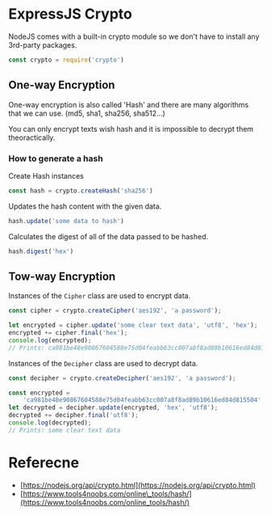 # ExpressJS Crypto

NodeJS comes with a built-in crypto module so we don't have to install any 3rd-party packages.

```js
const crypto = require('crypto')
```

## One-way Encryption

One-way encryption is also called 'Hash' and there are many algorithms that we can use. \(md5, sha1, sha256, sha512...\)

You can only encrypt texts wish hash and it is impossible to decrypt them theoractically.

### How to generate a hash

Create Hash instances

```js
const hash = crypto.createHash('sha256')
```

Updates the hash content with the given data.

```js
hash.update('some data to hash')
```

Calculates the digest of all of the data passed to be hashed.

```js
hash.digest('hex')
```

## Tow-way Encryption

Instances of the `Cipher` class are used to encrypt data.

```js
const cipher = crypto.createCipher('aes192', 'a password');

let encrypted = cipher.update('some clear text data', 'utf8', 'hex');
encrypted += cipher.final('hex');
console.log(encrypted);
// Prints: ca981be48e90867604588e75d04feabb63cc007a8f8ad89b10616ed84d815504
```

Instances of the `Decipher` class are used to decrypt data. 

```js
const decipher = crypto.createDecipher('aes192', 'a password');

const encrypted =
    'ca981be48e90867604588e75d04feabb63cc007a8f8ad89b10616ed84d815504';
let decrypted = decipher.update(encrypted, 'hex', 'utf8');
decrypted += decipher.final('utf8');
console.log(decrypted);
// Prints: some clear text data
```

# Referecne

* [https://nodejs.org/api/crypto.html](https://nodejs.org/api/crypto.html)
* [https://www.tools4noobs.com/online\_tools/hash/](https://www.tools4noobs.com/online_tools/hash/)



